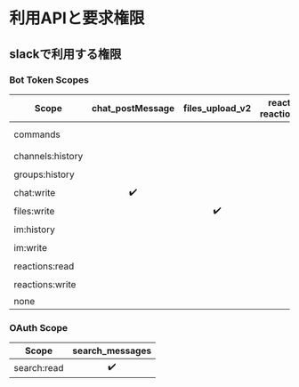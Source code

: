 # 利用APIと要求権限

## slackで利用する権限

### Bot Token Scopes

|      Scope       |  chat_postMessage  |  files_upload_v2   | reactions_add<br>reactions_remove |   reactions_get    | conversations_open | conversations_replies |    bot events    |     その他     |
| ---------------- | :----------------: | :----------------: | :-------------------------------: | :----------------: | :----------------: | :-------------------: | :--------------: | :------------: |
| commands         |                    |                    |                                   |                    |                    |                       |                  | Slash Commands |
| channels:history |                    |                    |                                   |                    |                    |  :heavy_check_mark:   | message.channels |                |
| groups:history   |                    |                    |                                   |                    |                    |  :heavy_check_mark:   |  message.groups  |                |
| chat:write       | :heavy_check_mark: |                    |                                   |                    |                    |                       |                  |                |
| files:write      |                    | :heavy_check_mark: |                                   |                    |                    |                       |                  |                |
| im:history       |                    |                    |                                   |                    |                    |  :heavy_check_mark:   |    message.im    |                |
| im:write         |                    |                    |                                   |                    | :heavy_check_mark: |                       |                  |                |
| reactions:read   |                    |                    |                                   | :heavy_check_mark: |                    |                       |                  |                |
| reactions:write  |                    |                    |        :heavy_check_mark:         |                    |                    |                       |                  |                |
| none             |                    |                    |                                   |                    |                    |                       | app_home_opened  |                |

### OAuth Scope

|    Scope    |  search_messages   |
| ----------- | :----------------: |
| search:read | :heavy_check_mark: |
